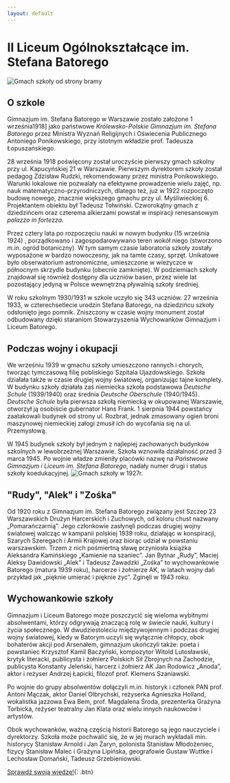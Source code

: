 ```yaml
---
layout: default
---
```


# II Liceum Ogólnokształcące im. Stefana Batorego
![Gmach szkoły od strony bramy](https://upload.wikimedia.org/wikipedia/commons/c/cd/Gimnazjum_i_Liceum_Batorego_w_Warszawie_2015.JPG)
## O szkole
Gimnazjum im. Stefana Batorego w Warszawie zostało założone 1 września1918] jako państwowe _Królewsko-Polskie Gimnazjum im. Stefana Batorego_ przez Ministra Wyznań Religijnych i Oświecenia Publicznego Antoniego Ponikowskiego, przy istotnym wkładzie prof. Tadeusza Łopuszańskiego.

28 września 1918 poświęcony został uroczyście pierwszy gmach szkolny przy ul. Kapucyńskiej 21 w Warszawie. Pierwszym dyrektorem szkoły został pedagog Zdzisław Rudzki, rekomendowany przez ministra Ponikowskiego. Warunki lokalowe nie pozwalały na efektywne prowadzenie wielu zajęć, np. nauk matematyczno-przyrodniczych, dlatego też, już w 1922 rozpoczęto budowę nowego, znacznie większego gmachu przy ul. Myśliwieckiej 6. Projektantem obiektu był Tadeusz Tołwiński. Czworokątny gmach z dziedzińcem oraz czterema alkierzami powstał w inspiracji renesansowym _palazzo in fortezza_.

Przez cztery lata po rozpoczęciu nauki w nowym budynku (15 września 1924) , porządkowano i zagospodarowywano teren wokół niego (stworzono m.in. ogród botaniczny). W tym samym czasie laboratoria szkoły zostały wyposażone w bardzo nowoczesny, jak na tamte czasy, sprzęt. Unikatowe było obserwatorium astronomiczne, umieszczone w wieżyczce w północnym skrzydle budynku (obecnie zamknięte). W podziemiach szkoły znajdował się również dostępny dla uczniów basen, przez wiele lat pozostający jedyną w Polsce wewnętrzną pływalnią szkoły średniej.

W roku szkolnym 1930/1931 w szkole uczyło się 343 uczniów.
27 września 1933, w czterechsetlecie urodzin Stefana Batorego, na dziedzińcu szkoły odsłonięto jego pomnik. Zniszczony w czasie wojny monument został odbudowany dzięki staraniom Stowarzyszenia Wychowanków Gimnazjum i Liceum Batorego.
## Podczas wojny i okupacji
We wrześniu 1939 w gmachu szkoły umieszczono rannych i chorych, tworząc tymczasową filię pobliskiego Szpitala Ujazdowskiego.
Szkoła działała także w czasie drugiej wojny światowej, organizując tajne komplety. W budynku szkoły działała zaś niemiecka szkoła podstawowa _Deutsche Schule_ (1939/1940) oraz średnia _Deutsche Oberschule_ (1940/1945). _Deutsche Schule_ była pierwsza szkołą niemiecką w okupowanej Warszawie, otworzył ją osobiście gubernator Hans Frank.
1 sierpnia 1944 powstańcy zaatakowali budynek od strony ul. Rozbrat, jednak zmasowany ogień broni maszynowej niemieckiej załogi zmusił ich do wycofania się na ul. Przemysłową.

W 1945 budynek szkoły był jednym z najlepiej zachowanych budynków szkolnych w lewobrzeżnej Warszawie. Szkoła wznowiła działalność przed 3 marca 1945. Po wojnie władze zmieniły placówki nazwę na _Państwowe Gimnazjum i Liceum im. Stefana Batorego_, nadały numer drugi i status szkoły koedukacyjnej.
![Gmach szkoły w 1927r.](https://upload.wikimedia.org/wikipedia/commons/a/ab/Gimnazjum_im._Stefana_Batorego_w_Warszawie_1927.jpg)

## "Rudy", "Alek" i "Zośka"
Od 1920 roku z Gimnazjum im. Stefana Batorego związany jest Szczep 23 Warszawskich Drużyn Harcerskich i Zuchowych, od koloru chust nazwany „Pomarańczarnią”. Jego członkowie zasłynęli podczas drugiej wojny światowej walcząc w kampanii polskiej 1939 roku, działając w konspiracji, Szarych Szeregach i Armii Krajowej oraz biorąc udział w powstaniu warszawskim. Trzem z nich pośmiertną sławę przyniosła książka Aleksandra Kamińskiego „Kamienie na szaniec”. Jan Bytnar „Rudy”, Maciej Aleksy Dawidowski „Alek” i Tadeusz Zawadzki „Zośka” to wychowankowie Batorego (matura 1939 roku), harcerze i żołnierze AK, w latach wojny dali przykład jak „pięknie umierać i pięknie żyć”. Zginęli w 1943 roku.

## Wychowankowie szkoły
Gimnazjum i Liceum Batorego może poszczycić się wieloma wybitnymi absolwentami, którzy odgrywają znaczącą rolę w świecie nauki, kultury i życia społecznego.
W dwudziestoleciu międzywojennym i podczas drugiej wojny światowej, kiedy w Batorym uczyli się wyłącznie chłopcy, obok bohaterów akcji pod Arsenałem, gimnazjum ukończyli także: poeta i powstaniec Krzysztof Kamil Baczyński, kompozytor Witold Lutosławski, krytyk literacki, publicysta i żołnierz Polskich Sił Zbrojnych na Zachodzie, publicysta Konstanty Jeleński, harcerz i żołnierz AK Jan Rodowicz „Anoda”, aktor i reżyser Andrzej Łapicki, filozof prof. Klemens Szaniawski.

Po wojnie do grupy absolwentów dołączyli m.in. historyk i członek PAN prof. Antoni Mączak, aktor Daniel Olbrychski, reżyserka Agnieszka Holland, wokalistka jazzowa Ewa Bem, prof. Magdalena Środa, prezenterka Grażyna Torbicka, reżyser teatralny Jan Klata oraz wielu innych naukowców i artystów.

Obok wychowanków, ważną częścią historii Batorego są jego nauczyciele i dyrektorzy. Szkoła może pochwalić się, że w jej murach wykładali min. historycy Stanisław Arnold i Jan Żaryn, polonista Stanisław Młodożeniec, fizycy Stanisław Malec i Grażyna Lipińska, geografowie Gustaw Wuttke i Lechosław Domański, Tadeusz Grzebieniowski.



[Sprawdź swoją wiedzę!](){: .btn}
